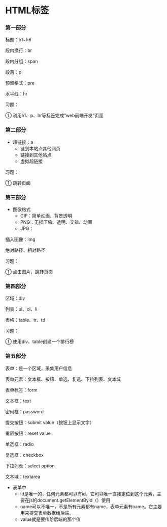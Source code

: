 # HTML标签

### 第一部分

标题：h1~h6

段内换行：br

段内分组：span

段落：p

预留格式：pre

水平线：hr

习题：

①	利用h1、p、hr等标签完成“web前端开发“页面

### 第二部分

- 超链接：a
  - 链到本站点其他网页
  - 链接到其他站点
  - 虚拟超链接

习题：

①	跳转页面

### 第三部分

- 图像格式
  - GIF：简单动画、背景透明
  - PNG：无损压缩、透明、交错、动画
  - JPG：

插入图像：img

绝对路径、相对路径

习题：

①	点击图片，跳转页面

### 第四部分

区域：div

列表：ul、ol、li

表格：table、tr、td

习题：

①	使用div、table创建一个排行榜

### 第五部分

表单：是一个区域，采集用户信息

表单元素：文本框、按钮、单选、复选、下拉列表、文本域

表单标签：form

文本框：text

密码框：password

提交按钮：submit	value（按钮上显示文字）

重置按钮：reset	value

单选框：radio

复选框：checkbox

下拉列表：select option

文本域：textarea

- 表单中
  - id是唯一的，任何元素都可以有id。它可以唯一直接定位到这个元素，主要在js的document.getElementByid（）使用
  - name可以不唯一，不是所有元素都有name，表单元素有name。它主要用来提交表单数据给后端。
  - value就是要传给后端的那个值